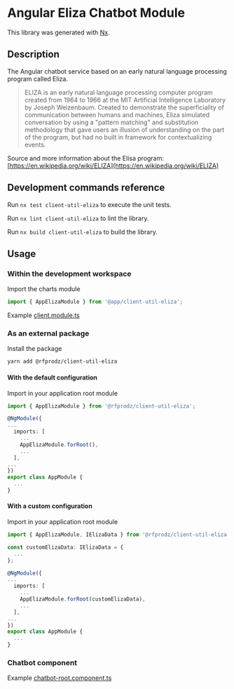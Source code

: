 # Angular Eliza Chatbot Module

This library was generated with [Nx](https://nx.dev).

## Description

The Angular chatbot service based on an early natural language processing program called Eliza.

> ELIZA is an early natural language processing computer program created from 1964 to 1966 at the MIT Artificial Intelligence Laboratory by Joseph Weizenbaum. Created to demonstrate the superficiality of communication between humans and machines, Eliza simulated conversation by using a "pattern matching" and substitution methodology that gave users an illusion of understanding on the part of the program, but had no built in framework for contextualizing events.

Source and more information about the Elisa program: [https://en.wikipedia.org/wiki/ELIZA](https://en.wikipedia.org/wiki/ELIZA)

## Development commands reference

Run `nx test client-util-eliza` to execute the unit tests.

Run `nx lint client-util-eliza` to lint the library.

Run `nx build client-util-eliza` to build the library.

## Usage

### Within the development workspace

Import the charts module

```typescript
import { AppElizaModule } from '@app/client-util-eliza';
```

Example [client.module.ts](https://github.com/rfprod/nx-ng-starter/blob/main/apps/client/src/app/client.module.ts#L52)

### As an external package

Install the package

```bash
yarn add @rfprodz/client-util-eliza
```

#### With the default configuration

Import in your application root module

```typescript
import { AppElizaModule } from '@rfprodz/client-util-eliza';

@NgModule({
...
  imports: [
    ...
    AppElizaModule.forRoot(),
    ...
  ],
...
})
export class AppModule {
  ...
}
```

#### With a custom configuration

Import in your application root module

```typescript
import { AppElizaModule, IElizaData } from '@rfprodz/client-util-eliza';

const customElizaData: IElizaData = {
  ...
};

@NgModule({
...
  imports: [
    ...
    AppElizaModule.forRoot(customElizaData),
    ...
  ],
...
})
export class AppModule {
  ...
}
```

### Chatbot component

Example [chatbot-root.component.ts](https://github.com/rfprod/nx-ng-starter/blob/main/libs/client-chatbot/src/lib/components/chatbot-root/chatbot-root.component.ts)
